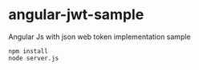 # angular-jwt-sample
Angular Js with json web token implementation sample

```
npm install
node server.js
```


